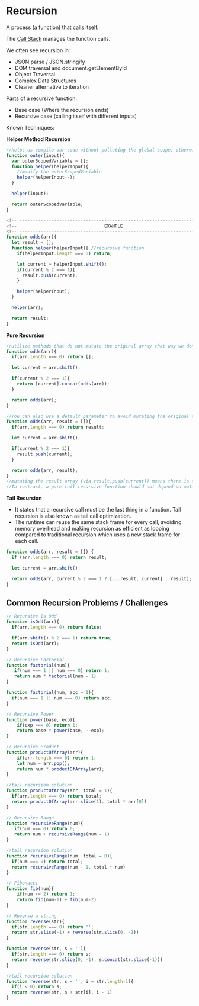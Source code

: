 # Recursion

A process (a function) that calls itself.

The [Call Stack](<Call Stack.md>) manages the function calls.

We often see recursion in:
* JSON.parse / JSON.stringify
* DOM traversal and document.getElementById
* Object Traversal
* Complex Data Structures
* Cleaner alternative to iteration

Parts of a recursive function:
* Base case (Where the recursion ends)
* Recursive case (calling itself with different inputs)

Known Techniques:

**Helper Method Recursion**

```js
//helps us compile our code without polluting the global scope, otherwise our variable would remain the same on every recursive call
function outer(input){
  var outerScopedVariable = [];
  function helper(helperInput){
    //modify the outerScopedVariable
    helper(helperInput--);
  }

  helper(input);

  return outerScopedVariable;
}

<!-- ----------------------------------------------------------------------- -->
<!--                                 EXAMPLE                                 -->
<!-- ----------------------------------------------------------------------- -->
function odds(arr){
  let result = [];
  function helper(helperInput){ //recursive function
    if(helperInput.length === 0) return;

    let current = helperInput.shift();
    if(current % 2 === 1){
      result.push(current);
    }

    helper(helperInput);
  }

  helper(arr);

  return result;
}
```

**Pure Recursion**
```js
//utilize methods that do not mutate the original array that way we dont have to worry about it being modified in recursive calls
function odds(arr){
  if(arr.length === 0) return [];

  let current = arr.shift();

  if(current % 2 === 1){
    return [current].concat(odds(arr)); 
  }

  return odds(arr);
}
```
```js
//You can also use a default parameter to avoid mutating the original array, 
function odds(arr, result = []){
  if(arr.length === 0) return result;

  let current = arr.shift();

  if(current % 2 === 1){
    result.push(current);
  }

  return odds(arr, result);
}
//mutating the result array (via result.push(current)) means there is side-effect computation happening before the recursive call. The runtime cannot optimize this like true tail recursion because it cannot guarantee that state changes (like result.push()) are complete before the next stack frame is created.
//In contrast, a pure tail-recursive function should not depend on mutations or other operations before the recursive call.
```

**Tail Recursion** 
* It states that a recursive call must be the last thing in a function. Tail recursion is also known as tail call optimization.
* The runtime can reuse the same stack frame for every call, avoiding memory overhead and making recursion as efficient as looping compared to traditional recursion which uses a new stack frame for each call.
```js
function odds(arr, result = []) {
  if (arr.length === 0) return result;

  let current = arr.shift();

  return odds(arr, current % 2 === 1 ? [...result, current] : result);
}
```


## Common Recursion Problems / Challenges

```js
// Recursive Is Odd
function isOdd(arr){
  if(arr.length === 0) return false;

  if(arr.shift() % 2 === 1) return true;
  return isOdd(arr);
}
```
```js
// Recursive Factorial
function factorial(num){
   if(num === 1 || num === 0) return 1;
   return num * factorial(num - 1)
}

function factorial(num, acc = 1){
  if(num === 1 || num === 0) return acc;
}
```
```js
// Recursive Power
function power(base, exp){
    if(exp === 0) return 1;
    return base * power(base, --exp);
}
```
```js
// Recursive Product
function productOfArray(arr){
    if(arr.length === 0) return 1;
    let num = arr.pop();
    return num * productOfArray(arr);
}

//tail recursion solution
function productOfArray(arr, total = 1){
  if(arr.length === 0) return total;
  return productOfArray(arr.slice(1), total * arr[0])
}
```
```js
// Recursive Range
function recursiveRange(num){
   if(num === 0) return 0;
   return num + recursiveRange(num - 1)
}

//tail recursion solution
function recursiveRange(num, total = 0){
  if(num === 0) return total;
  return recursiveRange(num - 1, total + num)
}
```
```js
// Fibonacci
function fib(num){
    if(num <= 2) return 1;
    return fib(num-1) + fib(num-2)
}
```
```js
// Reverse a string
function reverse(str){
  if(str.length === 0) return '';
  return str.slice(-1) + reverse(str.slice(0, -1))
}

function reverse(str, s = ''){
  if(str.length === 0) return s;
  return reverse(str.slice(0, -1), s.concat(str.slice(-1)))
}

//tail recursion solution
function reverse(str, s = '', i = str.length-1){
  if(i < 0) return s;
  return reverse(str, s + str[i], i - 1)
}
```
